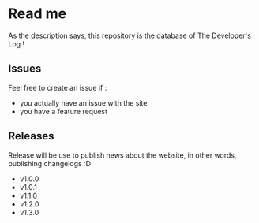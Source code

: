 # Read me

As the description says, this repository is the database of The Developer's Log !

## Issues

Feel free to create an issue if :
  - you actually have an issue with the site
  - you have a feature request 
  
## Releases

Release will be use to publish news about the website, in other words, publishing changelogs :D

- v1.0.0
- v1.0.1
- v1.1.0
- v1.2.0
- v1.3.0
